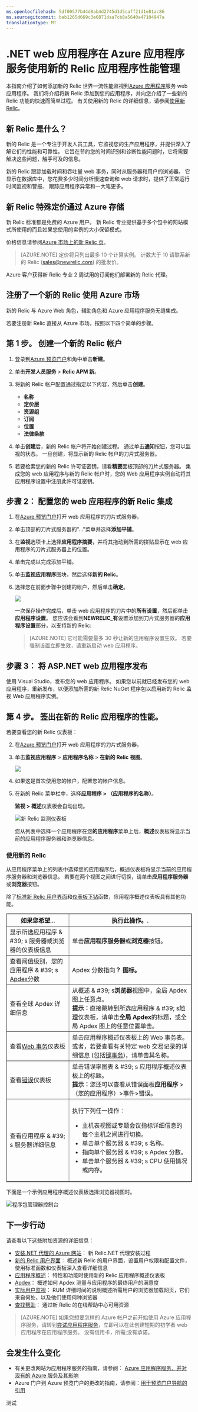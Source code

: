 ```yaml
---
ms.openlocfilehash: 5df00577b44d8ab4d2745d1d5caff21d1e81ac86
ms.sourcegitcommit: bab1265d669c3e6871daa7cb8a5640a47104947a
translationtype: MT
---
```

<properties 
    pageTitle=".NET web 应用程序在 Azure 应用程序服务使用新的 Relic 应用程序性能管理" 
    description="了解如何使用新的 Relic 性能监视 Azure 应用程序服务上运行的 ASP.NET 应用程序。" 
    services="app-service\web" 
    documentationCenter=".net" 
    authors="cephalin" 
    manager="wpickett" 
    editor=""/>

<tags 
    ms.service="app-service-web" 
    ms.workload="web" 
    ms.tgt_pltfrm="na" 
    ms.devlang="dotnet" 
    ms.topic="article" 
    ms.date="07/30/2015" 
    ms.author="stepsic"/>



# .NET web 应用程序在 Azure 应用程序服务使用新的 Relic 应用程序性能管理

本指南介绍了如何添加新的 Relic 世界一流性能监视到[Azure 应用程序](http://go.microsoft.com/fwlink/?LinkId=529714)服务 web 应用程序。 我们将介绍将新 Relic 添加到您的应用程序，并向您介绍了一些新的 Relic 功能的快速而简单过程。 有关使用新的 Relic 的详细信息，请参阅[使用新 Relic](#using-new-relic)。

## 新 Relic 是什么？

新的 Relic 是一个专注于开发人员工具，它监视您的生产应用程序，并提供深入了解它们的性能和可靠性。 它旨在节约您的时间识别和诊断性能问题时，它将需要解决这些问题，触手可及的信息。

新的 Relic 跟踪加载时间和吞吐量 web 事务，同时从服务器和用户的浏览器。 它显示在数据库中，您花费多少时间分析慢速查询和 web 请求时，提供了正常运行时间监视和警报、 跟踪应用程序异常和一大笔更多。

## 新 Relic 特殊定价通过 Azure 存储

新 Relic 标准都是免费的 Azure 用户。
新 Relic 专业提供基于多个包中的网站模式所使用的而且如果您使用的实例的大小保留模式。

价格信息请参阅[Azure 市场上的新 Relic 页](/marketplace/partners/newrelic/newrelic)。

> [AZURE.NOTE] 定价将只列出最多 10 个计算实例。 计数大于 10 请联系新的 Relic (sales@newrelic.com) 的批发价。

Azure 客户获得新 Relic 专业 2 周试用的订阅他们部署新的 Relic 代理。

注册了一个新的 Relic 使用 Azure 市场
--

新的 Relic 与 Azure Web 角色，辅助角色和 Azure 应用程序服务无缝集成。

若要注册新 Relic 直接从 Azure 市场，按照以下四个简单的步骤。

## 第 1 步。 创建一个新的 Relic 帐户

1. 登录到[Azure 预览门户](https://portal.azure.com)和角中单击**新建**。
3. 单击**开发人员服务** > **Relic APM 新**。
4. 将新的 Relic 帐户配置通过指定以下内容，然后单击**创建**。
    - **名称**
    - **定价层**
    - **资源组**
    - **订阅**
    - **位置**
    - **法律条款**

11. 单击**创建**后，新的 Relic 帐户将开始创建过程。 通过单击**通知**按钮，您可以监视的状态。 一旦创建，将显示新的 Relic 帐户的刀片式服务器。

12. 若要检索您的新的 Relic 许可证密钥，请看**精要**面板顶部的刀片式服务器。 集成您的 web 应用程序与新的 Relic 帐户时，您的 Web 应用程序实例自动将其应用程序设置中注册此许可证密钥。

## 步骤 2︰ 配置您的 web 应用程序的新 Relic 集成

1. 在[Azure 预览门户](https://portal.azure.com)打开 web 应用程序的刀片式服务器。
2. 单击顶部的刀片式服务器的"..."菜单并选择**添加平铺**。
3. 在**监视**选项卡上选择**应用程序摘要**，并将其拖动到所需的拼贴显示在 web 应用程序的刀片式服务器上的位置。
4. 单击完成以完成添加平铺。
5. 单击**监视应用程序**图块，然后选择**新的 Relic**。
6. 选择您在前面步骤中创建的帐户，然后单击**确定**。 

    ![](./media/store-new-relic-web-sites-dotnet-application-performance-management/configure-new-relic-integration.png)

    一次保存操作完成后，单击 web 应用程序的刀片中的**所有设置**，然后都单击**应用程序设置**。 您应该会看到**NEWRELIC\_有**设置添加到刀片式服务器的**应用程序设置**部分，以支持新的 Relic:

    >[AZURE.NOTE] 它可能需要最多 30 秒让新的应用程序设置生效。 若要强制设置立即生效，请重新启动 web 应用程序。

## 步骤 3︰ 将 ASP.NET web 应用程序发布

使用 Visual Studio，发布您的 web 应用程序。 如果您以前就已经发布您的 web 应用程序，重新发布，以便添加所需的新 Relic NuGet 程序包以启用新的 Relic 监视 Web 应用程序实例。

## 第 4 步。 签出在新的 Relic 应用程序的性能。

若要查看您的新 Relic 仪表板︰

2. 在[Azure 预览门户](https://portal.azure.com)打开 web 应用程序的刀片式服务器。
3. 单击**监视应用程序** > **应用程序名称** > **在新的 Relic 视图**。

    ![](./media/store-new-relic-web-sites-dotnet-application-performance-management/view-new-relic-data.png)

3. 如果这是首次使用您的帐户，配置您的帐户信息。
3. 在新的 Relic 菜单栏中，选择**应用程序 > （应用程序的名称）**。

    **监视 > 概述**仪表板会自动出现。

    ![新 Relic 监测仪表板](./media/store-new-relic-web-sites-dotnet-application-performance-management/NewRelic_app.png)

    您从列表中选择一个应用程序在您**的应用程序**菜单上后，**概述**仪表板将显示当前的应用程序服务器和浏览器信息。

### <a id="using-new-relic"></a>使用新的 Relic

从应用程序菜单上的列表中选择您的应用程序后，概述仪表板将显示当前的应用程序服务器和浏览器信息。 若要在两个视图之间进行切换，请单击**应用程序服务器**或**浏览器**按钮。

除了<a href="https://newrelic.com/docs/site/the-new-relic-ui#functions">标准新 Relic 用户界面</a>和<a href="https://newrelic.com/docs/site/the-new-relic-ui#drilldown">仪表板下钻</a>函数，应用程序概述仪表板具有其他功能。

<table border="1">
  <thead>
    <tr>
      <th><b>如果您希望...</b></th>
      <th><b>执行此操作。.</b></th>
    </tr>
  </thead>
  <tbody>
    <tr>
       <td>显示所选应用程序 & #39; s 服务器或浏览器的仪表板信息</td>
       <td>单击<b>应用程序服务器</b>或<b>浏览器</b>按钮。</td>
    </tr>
     <tr>
       <td>查看阈值级别，您的应用程序 & #39; s <a href="https://newrelic.com/docs/site/apdex" target="_blank">Apdex</a>分数</td>
       <td>Apdex 分数指向<b>？<b> 图标。</b></b></td>
    </tr>
    <tr>
       <td>查看全球 Apdex 详细信息</td>
       <td>从概述 & #39; s<b>浏览器</b>视图中，全局 Apdex 图上任意点。<br /><b>提示︰</b>直接跳转到所选应用程序 & #39; s<a href="https://newrelic.com/docs/site/geography" target="_blank">地理</a>仪表板，请单击<b>全局 Apdex</b>的标题，或全局 Apdex 图上的任意位置单击。</td>
    </tr>
    <tr>
       <td>查看<a href="https://docs.newrelic.com/docs/applications-menu/transactions-dashboard" target="_blank">Web 事务</a>仪表板</td>
       <td>单击应用程序概述仪表板上的 Web 事务表。 或者，若要查看有关特定 web 交易记录的详细信息 (包括<a href="https://newrelic.com/docs/site/key-transactions" target="_blank">键事务</a>)，请单击其名称。</td>
    </tr>
    <tr>
       <td>查看<a href="https://newrelic.com/docs/site/errors" target="_blank">错误</a>仪表板</td>
       <td>单击错误率图表 & #39; s 应用程序概述仪表板上的标题。<br /><b>提示︰</b>您还可以查看从错误面板<b>应用程序</b> &gt; （您的应用程序）&gt;事件&gt;错误。</td>
    </tr>
    <tr>
       <td>查看应用程序 & #39; s 服务器详细信息</td>
       <td><p>执行下列任一操作︰<p>
        <ul>
          <li>主机表视图或专题会议指标详细信息的每个主机之间进行切换。</li>
          <li>单击单个服务器 & #39; s 名称。</li>
          <li>指向单个服务器 & #39; s Apdex 分数。</li>
          <li>单击单个服务器 & #39; s CPU 使用情况或内存。</li>
        </ul>
       </p></p></td>
    </tr>
  </tbody>
</table>

下面是一个示例应用程序概述仪表板选择浏览器视图时。

![程序包管理器控制台](./media/store-new-relic-web-sites-dotnet-application-performance-management/NewRelic_app_browser.png)

## 下一步行动

请查看以下这些附加资源的详细信息︰

 * [安装.NET 代理的 Azure 网站](https://docs.newrelic.com/docs/agents/net-agent/azure-installation/azure-websites#manual)︰ 新 Relic.NET 代理安装过程 
 * [新的 Relic 用户界面](https://newrelic.com/docs/site/the-new-relic-ui)︰ 概述新 Relic 的用户界面，设置用户权限和配置文件，使用标准函数和仪表板深入查看详细信息
 * [应用程序概述](https://newrelic.com/docs/site/applications-overview)︰ 特性和功能时使用新的 Relic 应用程序概述仪表板
 * [Apdex](https://newrelic.com/docs/site/apdex)︰ 概述如何 Apdex 测量与应用程序的最终用户的满意度
 * [实际用户监视](https://newrelic.com/docs/features/real-user-monitoring)︰ RUM 详细时间的说明概述所需用户的浏览器加载网页，它们来自何处，以及他们使用何种浏览器
 * [查找帮助](https://newrelic.com/docs/site/finding-help)︰ 通过新 Relic 的在线帮助中心可用资源

>[AZURE.NOTE] 如果您想要怎样的 Azure 帐户之前开始使用 Azure 应用程序服务，请转到[尝试应用程序服务](http://go.microsoft.com/fwlink/?LinkId=523751)，立即可以在此创建短期的初学者 web 应用程序在应用程序服务。 没有信用卡，所需;没有承诺。

## 会发生什么变化
* 有关更改网站为应用程序服务的指南，请参阅︰ [Azure 应用程序服务，并对现有的 Azure 服务及其影响](http://go.microsoft.com/fwlink/?LinkId=529714)
* Azure 门户到 Azure 预览门户的更改的指南，请参阅︰[用于预览门户导航的引用](http://go.microsoft.com/fwlink/?LinkId=529715)


[vswebsite]: web-sites-dotnet-get-started.md

[wmnugetbutton]: ./media/store-new-relic-web-sites-dotnet-application-performce-management/nrwmnugetbutton.png
[wmnugetgallery]: ./media/store-new-relic-web-sites-dotnet-application-performce-management/nrwmnugetgallery.png

[newrelicconf]: ./media/store-new-relic-web-sites-dotnet-application-performce-management/nrwmlicensekey.png
[vslicensekey]: ./media/store-new-relic-web-sites-dotnet-application-performce-management/nrvslicensekey.png
[加载项]: ./media/store-new-relic-web-sites-dotnet-application-performce-management/nraddon.png
[自定义]: ./media/store-new-relic-web-sites-dotnet-application-performce-management/nrcustom.png
 
测试
